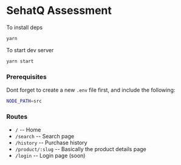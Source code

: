 # SehatQ Assessment

To install deps

```bash
yarn
```

To start dev server

```bash
yarn start
```

### Prerequisites

Dont forget to create a new `.env` file first, and include the following:

```bash
NODE_PATH=src
```

### Routes

-   `/` -- Home
-   `/search` -- Search page
-   `/history` -- Purchase history
-   `/product/:slug` -- Basically the product details page
-   `/login` -- Login page (soon)

